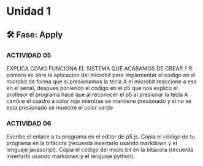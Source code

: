 # Unidad 1

## 🛠 Fase: Apply

### ACTIVIDAD 05

EXPLICA COMO FUNCIONA EL SISTEMA QUE ACABAMOS DE CREAR ?
R: primero se abre la aplicacion del microbit para implementar el codigo en el microbit de forma que si presionamos la tecla A el microbit reaccione a eso en el serial, despues poniendo el codigo en el p5 que nos explico el profesor el programa hace que al reconocer el p5 al presionar la tecla A cambie el cuadro a color rojo mientras se mantiene presionado y si no se esta presionado se  muestre el color verde

### ACTIVIDAD 06
Escribe el enlace a tu programa en el editor de p5.js.
Copia el código de tu programa en la bitácora (recuerda insertarlo usando markdown y el lenguaje javascript).
Copia el código del micro:bit en la bitácora (recuerda insertarlo usando markdown y el lenguaje python).
